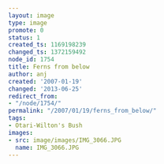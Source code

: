 ```yaml
---
layout: image
type: image
promote: 0
status: 1
created_ts: 1169198239
changed_ts: 1372159492
node_id: 1754
title: Ferns from below
author: anj
created: '2007-01-19'
changed: '2013-06-25'
redirect_from:
- "/node/1754/"
permalink: "/2007/01/19/ferns_from_below/"
tags:
- Otari-Wilton's Bush
images:
- src: image/images/IMG_3066.JPG
  name: IMG_3066.JPG
---
```


